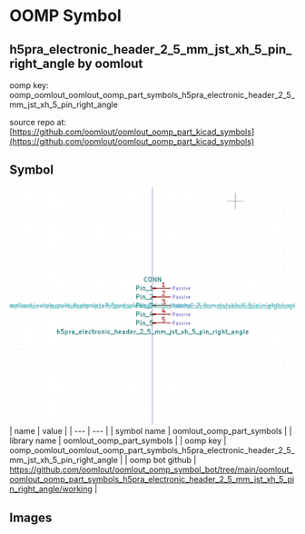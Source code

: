 # OOMP Symbol  
## h5pra_electronic_header_2_5_mm_jst_xh_5_pin_right_angle  by oomlout  
  
oomp key: oomp_oomlout_oomlout_oomp_part_symbols_h5pra_electronic_header_2_5_mm_jst_xh_5_pin_right_angle  
  
source repo at: [https://github.com/oomlout/oomlout_oomp_part_kicad_symbols](https://github.com/oomlout/oomlout_oomp_part_kicad_symbols)  
## Symbol  
  
[![working.png](working_600.png)](working.png)  
| name | value | 
| --- | --- | 
| symbol name | oomlout_oomp_part_symbols | 
| library name | oomlout_oomp_part_symbols | 
| oomp key | oomp_oomlout_oomlout_oomp_part_symbols_h5pra_electronic_header_2_5_mm_jst_xh_5_pin_right_angle | 
| oomp bot github | https://github.com/oomlout/oomlout_oomp_symbol_bot/tree/main/oomlout_oomlout_oomp_part_symbols_h5pra_electronic_header_2_5_mm_jst_xh_5_pin_right_angle/working | 
## Images  
